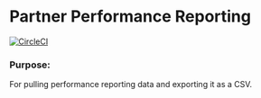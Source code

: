 # Partner Performance Reporting

[![CircleCI](https://circleci.com/gh/MyUNiDAYS/partner-performance-reporting/tree/master.svg?style=svg&circle-token=088f6ae52616f752323e371da1d29879947a088b)](https://circleci.com/gh/MyUNiDAYS/partner-performance-reporting/tree/master)

### Purpose:

For pulling performance reporting data and exporting it as a CSV.
